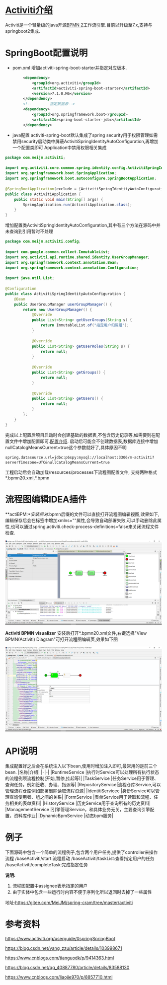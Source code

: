 # [Activiti介绍](https://www.activiti.org/)
Activiti是一个轻量级的java开源[BPMN 2](https://zh.wikipedia.org/zh-hans/%E4%B8%9A%E5%8A%A1%E6%B5%81%E7%A8%8B%E6%A8%A1%E5%9E%8B%E5%92%8C%E6%A0%87%E8%AE%B0%E6%B3%95)工作流引擎.目前以升级至7.x,支持与springboot2集成.
# SpringBoot配置说明
* pom.xml 增加activiti-spring-boot-starter并指定对应版本.

``` xml
        <dependency>
            <groupId>org.activiti</groupId>
            <artifactId>activiti-spring-boot-starter</artifactId>
            <version>7.1.0.M6</version>
        </dependency>
        <!--        指定数据源-->
        <dependency>
            <groupId>org.springframework.boot</groupId>
            <artifactId>spring-boot-starter-jdbc</artifactId>
        </dependency>
```
* java配置
  activiti-spring-boot默认集成了spring security用于权限管理如需禁用security启动类中屏蔽ActivitiSpringIdentityAutoConfiguration,再增加一个配置类即可
  Application中禁用权限相关集成

``` java
package com.meijm.activiti;

import org.activiti.core.common.spring.identity.config.ActivitiSpringIdentityAutoConfiguration;
import org.springframework.boot.SpringApplication;
import org.springframework.boot.autoconfigure.SpringBootApplication;

@SpringBootApplication(exclude = {ActivitiSpringIdentityAutoConfiguration.class})
public class ActivitiApplication {
    public static void main(String[] args) {
        SpringApplication.run(ActivitiApplication.class);
    }
}

```
增加配置类ActivitiSpringIdentityAutoConfiguration,其中有三个方法在源码中并未查询到引用暂时不处理
``` java
package com.meijm.activiti.config;

import com.google.common.collect.ImmutableList;
import org.activiti.api.runtime.shared.identity.UserGroupManager;
import org.springframework.context.annotation.Bean;
import org.springframework.context.annotation.Configuration;

import java.util.List;

@Configuration
public class ActivitiSpringIdentityAutoConfiguration {
    @Bean
    public UserGroupManager userGroupManager() {
        return new UserGroupManager() {
            @Override
            public List<String> getUserGroups(String s) {
                return ImmutableList.of("指定用户归属组");
            }

            @Override
            public List<String> getUserRoles(String s) {
                return null;
            }

            @Override
            public List<String> getGroups() {
                return null;
            }

            @Override
            public List<String> getUsers() {
                return null;
            }
        };
    }
}

```
完成以上配置后项目启动时会创建基础的数据表,不包含历史记录等,如需要则在配置文件中增加配置即可.[配置介绍](https://www.cnblogs.com/liaojie970/p/8857710.html).
启动后可能会不创建数据表,数据库连接中增加nullCatalogMeansCurrent=true这个参数就好了,具体原因不明

```
spring.datasource.url=jdbc:p6spy:mysql://localhost:3306/m-activiti?serverTimezone=UTC&nullCatalogMeansCurrent=true
```
工程启动后会自动加载/resources/processes下流程图配置文件, 支持两种格式*.bpmn20.xml,*.bpmn

# 流程图编辑IDEA插件
**actiBPM:**安装后对*.bpmn后缀的文件可以直接打开流程图编辑视图,效果如下,编辑保存后会在标签中增加xmlns=""属性,会导致自动部署失败,可以手动删除此属性,也可以通过spring.activiti.check-process-definitions=false来关闭流程文件检查.

![](插件1.png)

**Activiti BPMN visualizer** 安装后打开*.bpmn20.xml文件,右键选择"View BPMN(Activiti) Diagram"可打开流程图编辑页,效果如下图

![](插件2.png)


# API说明
集成配置好之后会在系统注入以下bean,使用时增加注入即可,最常用的是前三个bean.
|名称|介绍|
|-|-|
|RuntimeService |执行时Service可以处理所有执行状态的流程例项流程控制(开始,暂停,挂起等)|
|TaskService |任务Service用于管理、查询任务，例如签收、办理、指派等|
|RepositoryService|流程仓库Service,可以管理流程仓库例如部署删除读取流程资源|
|IdentitiServicec |身份Service可以管理查询使用者、组之间的关系|
|FormService |表单Service用于读取和流程、任务相关的表单资料|
|HistoryService |历史Service用于查询所有的历史资料|
|ManagementService |引擎管理Service，和具体业务无关，主要查询引擎配置，资料库作业|
|DynamicBpmService |动态bpm服务|

# 例子
下面源码中包含一个简单的流程例子,包含两个用户任务,提供了controller来操作流程
/baseActiviti/start:流程启动
/baseActiviti/taskList:查看指定用户的任务
/baseActiviti/completeTask:完成指定任务



**说明:**

1. 流程图配置中assignee表示指定的用户
2. 由于实体中包含一些运行时内容不便于序列化所以返回时去掉了一些属性

地址:https://gitee.com/MeiJM/spring-cram/tree/master/activiti


# 参考资料
https://www.activiti.org/userguide/#springSpringBoot

https://blog.csdn.net/yang_zzu/article/details/103998671

https://www.cnblogs.com/tianguodk/p/9414363.html

https://blog.csdn.net/qq_40887780/article/details/83588130

https://www.cnblogs.com/liaojie970/p/8857710.html




